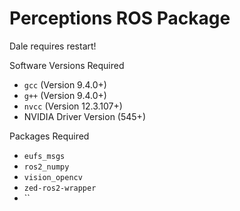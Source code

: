 # Perceptions ROS Package

Dale requires restart!

Software Versions Required
- `gcc` (Version 9.4.0+)
- `g++` (Version 9.4.0+)
- `nvcc` (Version 12.3.107+)
- NVIDIA Driver Version (545+)

Packages Required
- `eufs_msgs`
- `ros2_numpy`
- `vision_opencv`
- `zed-ros2-wrapper`
- ``